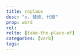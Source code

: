 ```yaml
---
title: replace
desc: "v. 替换, 代替"
prop: word
rel:
relto: [take-the-place-of]
categories: [verb]
tags:
---
```

